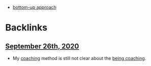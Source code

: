 - [bottom-up approach](<bottom-up approach.md>)

# Backlinks
## [September 26th, 2020](<September 26th, 2020.md>)
- My [coaching](<coaching.md>) method is still not clear about the [being coaching](<being coaching.md>).

